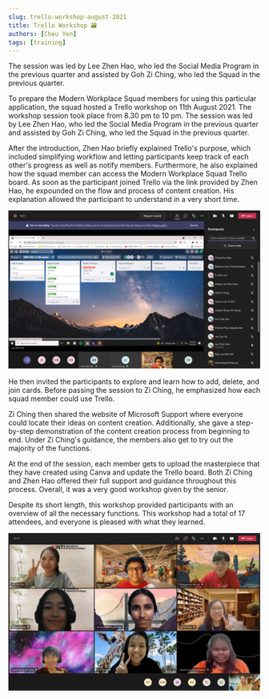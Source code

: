 ```yaml
---
slug: trello-workshop-august-2021
title: Trello Workshop 🗃
authors: [Cheu Yen]
tags: [training]
---
```


The session was led by Lee Zhen Hao, who led the Social Media Program in the previous quarter and assisted by Goh Zi Ching, who led the Squad in the previous quarter. 

<!--truncate-->

To prepare the Modern Workplace Squad members for using this particular application, the squad hosted a Trello workshop on 11th August 2021. The workshop session took place from 8.30 pm to 10 pm. The session was led by Lee Zhen Hao, who led the Social Media Program in the previous quarter and assisted by Goh Zi Ching, who led the Squad in the previous quarter.

After the introduction, Zhen Hao briefly explained Trello's purpose, which included simplifying workflow and letting participants keep track of each other's progress as well as notify members. Furthermore, he also explained how the squad member can access the Modern Workplace Squad Trello board. As soon as the participant joined Trello via the link provided by Zhen Hao, he expounded on the flow and process of content creation. His explanation allowed the participant to understand in a very short time.

![Flow of Trello](img/trello-workshop/trello-workshop-1.png)

He then invited the participants to explore and learn how to add, delete, and join cards. Before passing the session to Zi Ching, he emphasized how each squad member could use Trello.

Zi Ching then shared the website of Microsoft Support where everyone could locate their ideas on content creation. Additionally, she gave a step-by-step demonstration of the content creation process from beginning to end. Under Zi Ching's guidance, the members also get to try out the majority of the functions.

At the end of the session, each member gets to upload the masterpiece that they have created using Canva and update the Trello board. Both Zi Ching and Zhen Hao offered their full support and guidance throughout this process. Overall, it was a very good workshop given by the senior.

Despite its short length, this workshop provided participants with an overview of all the necessary functions. This workshop had a total of 17 attendees, and everyone is pleased with what they learned.

![Group Photo](img/trello-workshop/trello-workshop-2.png)

